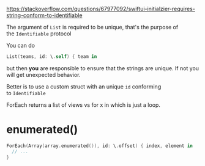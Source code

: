 https://stackoverflow.com/questions/67977092/swiftui-initialzier-requires-string-conform-to-identifiable


The argument of `List` is required to be unique, that's the purpose of the `Identifiable` protocol

You can do

```swift
List(teams, id: \.self) { team in
```

but then **you** are responsible to ensure that the strings are unique. If not you will get unexpected behavior.

Better is to use a custom struct with an unique `id` conforming to `Identifiable`



ForEach returns a list of views vs for x in which is just a loop.


# enumerated()

```swift
ForEach(Array(array.enumerated()), id: \.offset) { index, element in
  // ...
}
```